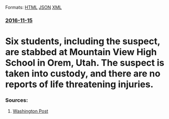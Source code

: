
Formats: [HTML](/news/2016/11/15/six-students-including-the-suspect-are-stabbed-at-mountain-view-high-school-in-orem-utah-the-suspect-is-taken-into-custody-and-there-ar.html)  [JSON](/news/2016/11/15/six-students-including-the-suspect-are-stabbed-at-mountain-view-high-school-in-orem-utah-the-suspect-is-taken-into-custody-and-there-ar.json)  [XML](/news/2016/11/15/six-students-including-the-suspect-are-stabbed-at-mountain-view-high-school-in-orem-utah-the-suspect-is-taken-into-custody-and-there-ar.xml)  

### [2016-11-15](/news/2016/11/15/index.md)

# Six students, including the suspect, are stabbed at Mountain View High School in Orem, Utah. The suspect is taken into custody, and there are no reports of life threatening injuries. 




### Sources:

1. [Washington Post](https://www.washingtonpost.com/national/the-latest-5-utah-students-hurt-in-high-school-stabbing/2016/11/15/abf027c0-ab51-11e6-8f19-21a1c65d2043_story.html)
